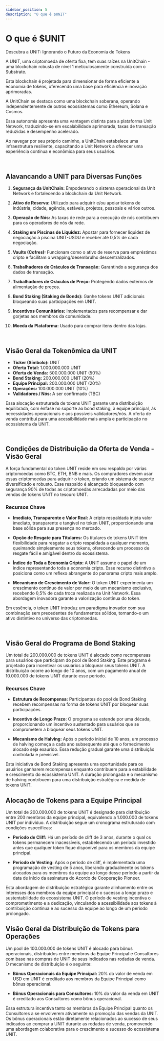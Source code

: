 ```yaml
---
sidebar_position: 5
description: "O que é $UNIT"
---
```


# O que é $UNIT

Descubra a UNIT: Ignorando o Futuro da Economia de Tokens

A UNIT, uma criptomoeda de oferta fixa, tem suas raízes na UnitChain - uma blockchain robusta de nível 1 meticulosamente construída com o Substrate.

Esta blockchain é projetada para dimensionar de forma eficiente a economia de tokens, oferecendo uma base para eficiência e inovação aprimoradas.

A UnitChain se destaca como uma blockchain soberana, operando independentemente de outros ecossistemas como Ethereum, Solana e Cosmos.

Essa autonomia apresenta uma vantagem distinta para a plataforma Unit Network, traduzindo-se em escalabilidade aprimorada, taxas de transação reduzidas e desempenho acelerado.

Ao navegar por seu próprio caminho, a UnitChain estabelece uma infraestrutura resiliente, capacitando a Unit Network a oferecer uma experiência contínua e econômica para seus usuários.

<br />

## Alavancando a UNIT para Diversas Funções

1. **Segurança da UnitChain:**
   Empoderando o sistema operacional da Unit Network e fortalecendo a blockchain da Unit Network.

2. **Ativo de Reserva:**
   Utilizado para adquirir e/ou apoiar tokens de indústria, cidade, agência, estáveis, projetos, pessoais e vários outros.

3. **Operação de Nós:**
   As taxas de rede para a execução de nós contribuem para os operadores de nós da rede.

4. **Staking em Piscinas de Liquidez:**
   Apostar para fornecer liquidez de negociação à piscina UNIT-USDU e receber até 0,5% de cada negociação.

5. **Vaults (Cofres):**
   Funcionam como o ativo de reserva para empréstimos cripto e facilitam o wrapping/desembrulho descentralizados.

6. **Trabalhadores de Oráculos de Transação:**
   Garantindo a segurança dos dados de transação.

7. **Trabalhadores de Oráculos de Preço:**
   Protegendo dados externos de alimentação de preços.

8. **Bond Staking (Staking de Bonds):**
   Ganhe tokens UNIT adicionais bloqueando suas participações em UNIT.

9. **Incentivos Comunitários:**
   Implementados para recompensar e dar gorjetas aos membros da comunidade.

10. **Moeda da Plataforma:**
    Usado para comprar itens dentro das lojas.

<br />

## Visão Geral da Tokenômica da UNIT

- **Ticker (Símbolo):** UNIT
- **Oferta Total:** 1.000.000.000 UNIT
- **Oferta de Venda:** 500.000.000 UNIT (50%)
- **Bond Staking:** 200.000.000 UNIT (20%)
- **Equipe Principal:** 200.000.000 UNIT (20%)
- **Operações:** 100.000.000 UNIT (10%)
- **Validadores / Nós:** A ser confirmado (TBC)

Essa alocação estruturada de tokens UNIT garante uma distribuição equilibrada, com ênfase no suporte ao bond staking, à equipe principal, às necessidades operacionais e aos possíveis validadores/nós. A oferta de venda contribui para uma acessibilidade mais ampla e participação no ecossistema da UNIT.

<br />

## Condições de Distribuição da Oferta de Venda - Visão Geral

A força fundamental do token UNIT reside em seu respaldo por várias criptomoedas como BTC, ETH, BNB e mais. Os compradores devem usar essas criptomoedas para adquirir o token, criando um sistema de suporte diversificado e robusto. Esse respaldo é alcançado bloqueando com segurança 90% de todas as criptomoedas arrecadadas por meio das vendas de tokens UNIT no tesouro UNIT.

### Recursos Chave

- **Imediato, Transparente e Valor Real:**
  A cripto respaldada injeta valor imediato, transparente e tangível no token UNIT, proporcionando uma base sólida para sua presença no mercado.

- **Opção de Resgate para Titulares:**
  Os titulares de tokens UNIT têm flexibilidade para resgatar a cripto respaldada a qualquer momento, queimando simplesmente seus tokens, oferecendo um processo de resgate fácil e amigável dentro do ecossistema.

- **Índice de Toda a Economia Cripto:**
  A UNIT assume o papel de um índice representando toda a economia cripto. Esse recurso distintivo a posiciona como um reflexo abrangente do panorama cripto mais amplo.

- **Mecanismo de Crescimento de Valor:**
  O token UNIT experimenta um crescimento contínuo de valor por meio de um mecanismo exclusivo, recebendo 0,5% de cada troca realizada na Unit Network. Essa abordagem inovadora garante a valorização contínua do token.

Em essência, o token UNIT introduz um paradigma inovador com sua combinação sem precedentes de fundamentos sólidos, tornando-o um ativo distintivo no universo das criptomoedas.

<br />

## Visão Geral do Programa de Bond Staking

Um total de 200.000.000 de tokens UNIT é alocado como recompensas para usuários que participam do pool de Bond Staking. Este programa é projetado para incentivar os usuários a bloquear seus tokens UNIT. A distribuição ocorre ao longo de 10 anos, com um pagamento anual de 10.000.000 de tokens UNIT durante esse período.

### Recursos Chave

- **Estrutura de Recompensa:**
  Participantes do pool de Bond Staking recebem recompensas na forma de tokens UNIT por bloquear suas participações.

- **Incentivo de Longo Prazo:**
  O programa se estende por uma década, proporcionando um incentivo sustentado para usuários que se comprometem a bloquear seus tokens UNIT.

- **Mecanismo de Halving:**
  Após o período inicial de 10 anos, um processo de halving começa a cada ano subsequente até que o fornecimento alocado seja exaurido. Essa redução gradual garante uma distribuição controlada e previsível.

Esta iniciativa de Bond Staking apresenta uma oportunidade para os usuários ganharem recompensas enquanto contribuem para a estabilidade e crescimento do ecossistema UNIT. A duração prolongada e o mecanismo de halving contribuem para uma distribuição estratégica e medida de tokens UNIT.

## Alocação de Tokens para a Equipe Principal

Um total de 200.000.000 de tokens UNIT é designado para distribuição entre 200 membros da equipe principal, equivalendo a 1.000.000 de tokens UNIT por indivíduo. A distribuição segue um cronograma estruturado com condições específicas:

- **Período de Cliff:**
  Há um período de cliff de 3 anos, durante o qual os tokens permanecem inacessíveis, estabelecendo um período investido antes que qualquer token fique disponível para os membros da equipe principal.

- **Período de Vesting:**
  Após o período de cliff, é implementada uma programação de vesting de 5 anos, liberando gradualmente os tokens alocados para os membros da equipe ao longo desse período a partir da data de início da assinatura do Acordo de Cooperação Pioneer.

Esta abordagem de distribuição estratégica garante alinhamento entre os interesses dos membros da equipe principal e o sucesso a longo prazo e sustentabilidade do ecossistema UNIT. O período de vesting incentiva o comprometimento e a dedicação, vinculando a acessibilidade aos tokens à contribuição contínua e ao sucesso da equipe ao longo de um período prolongado.

## Visão Geral da Distribuição de Tokens para Operações

Um pool de 100.000.000 de tokens UNIT é alocado para bônus operacionais, distribuídos entre membros da Equipe Principal e Consultores com base nas compras de UNIT de seus indicados nas rodadas de venda. O mecanismo de distribuição é o seguinte:

- **Bônus Operacionais da Equipe Principal:**
  20% do valor de venda em USD em UNIT é creditado aos membros da Equipe Principal como bônus operacional.

- **Bônus Operacionais para Consultores:**
  10% do valor da venda em UNIT é creditado aos Consultores como bônus operacional.

Essa estrutura incentiva tanto os membros da Equipe Principal quanto os Consultores a se envolverem ativamente na promoção das vendas da UNIT. Os bônus operacionais estão diretamente relacionados ao sucesso de seus indicados ao comprar a UNIT durante as rodadas de venda, promovendo uma abordagem colaborativa para o crescimento e sucesso do ecossistema UNIT.
